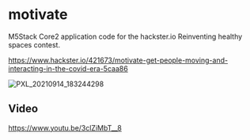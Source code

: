 # motivate

M5Stack Core2 application code for the hackster.io Reinventing healthy spaces contest.

https://www.hackster.io/421673/motivate-get-people-moving-and-interacting-in-the-covid-era-5caa86

![PXL_20210914_183244298](https://user-images.githubusercontent.com/7979279/135469562-f7a0c1ba-3325-4923-a1d3-ec55e757bf40.jpg)

## Video
https://www.youtu.be/3clZiMbT__8
